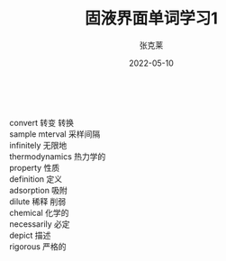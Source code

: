 ﻿---
title: '固液界面单词学习1'
date: 2022-05-10
author: 张克莱
permalink: /posts/2022/05/10/1/
tags:
  - 固液界面
  - 分子动力学
  - 单词
---
<br/>

convert       	转变 转换<br/>
sample mterval 	采样间隔<br/>
infinitely 		  无限地<br/>
thermodynamics 	热力学的<br/>
property 		    性质<br/>
definition 		  定义<br/>
adsorption 	    吸附<br/>
dilute 		      稀释 削弱<br/>
chemical 		    化学的<br/>
necessarily 	  必定<br/>
depict 		      描述<br/>
rigorous 		    严格的<br/>



